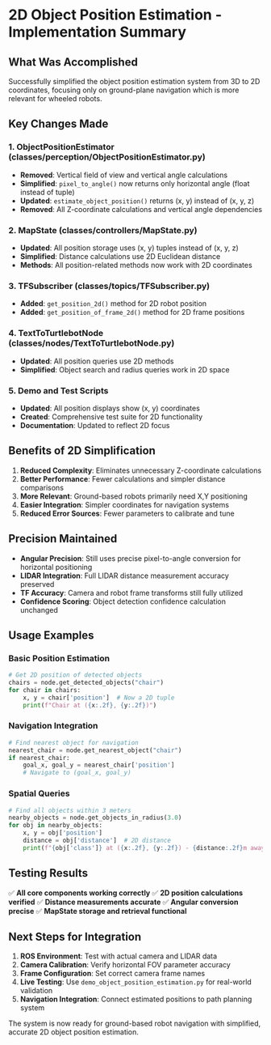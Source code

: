 # 2D Object Position Estimation - Implementation Summary

## What Was Accomplished

Successfully simplified the object position estimation system from 3D to 2D coordinates, focusing only on ground-plane navigation which is more relevant for wheeled robots.

## Key Changes Made

### 1. ObjectPositionEstimator (classes/perception/ObjectPositionEstimator.py)

- **Removed**: Vertical field of view and vertical angle calculations
- **Simplified**: `pixel_to_angle()` now returns only horizontal angle (float instead of tuple)
- **Updated**: `estimate_object_position()` returns (x, y) instead of (x, y, z)
- **Removed**: All Z-coordinate calculations and vertical angle dependencies

### 2. MapState (classes/controllers/MapState.py)

- **Updated**: All position storage uses (x, y) tuples instead of (x, y, z)
- **Simplified**: Distance calculations use 2D Euclidean distance
- **Methods**: All position-related methods now work with 2D coordinates

### 3. TFSubscriber (classes/topics/TFSubscriber.py)

- **Added**: `get_position_2d()` method for 2D robot position
- **Added**: `get_position_of_frame_2d()` method for 2D frame positions

### 4. TextToTurtlebotNode (classes/nodes/TextToTurtlebotNode.py)

- **Updated**: All position queries use 2D methods
- **Simplified**: Object search and radius queries work in 2D space

### 5. Demo and Test Scripts

- **Updated**: All position displays show (x, y) coordinates
- **Created**: Comprehensive test suite for 2D functionality
- **Documentation**: Updated to reflect 2D focus

## Benefits of 2D Simplification

1. **Reduced Complexity**: Eliminates unnecessary Z-coordinate calculations
2. **Better Performance**: Fewer calculations and simpler distance comparisons
3. **More Relevant**: Ground-based robots primarily need X,Y positioning
4. **Easier Integration**: Simpler coordinates for navigation systems
5. **Reduced Error Sources**: Fewer parameters to calibrate and tune

## Precision Maintained

- **Angular Precision**: Still uses precise pixel-to-angle conversion for horizontal positioning
- **LIDAR Integration**: Full LIDAR distance measurement accuracy preserved
- **TF Accuracy**: Camera and robot frame transforms still fully utilized
- **Confidence Scoring**: Object detection confidence calculation unchanged

## Usage Examples

### Basic Position Estimation

```python
# Get 2D position of detected objects
chairs = node.get_detected_objects("chair")
for chair in chairs:
    x, y = chair['position']  # Now a 2D tuple
    print(f"Chair at ({x:.2f}, {y:.2f})")
```

### Navigation Integration

```python
# Find nearest object for navigation
nearest_chair = node.get_nearest_object("chair")
if nearest_chair:
    goal_x, goal_y = nearest_chair['position']
    # Navigate to (goal_x, goal_y)
```

### Spatial Queries

```python
# Find all objects within 3 meters
nearby_objects = node.get_objects_in_radius(3.0)
for obj in nearby_objects:
    x, y = obj['position']
    distance = obj['distance']  # 2D distance
    print(f"{obj['class']} at ({x:.2f}, {y:.2f}) - {distance:.2f}m away")
```

## Testing Results

✅ **All core components working correctly**
✅ **2D position calculations verified**
✅ **Distance measurements accurate**
✅ **Angular conversion precise**
✅ **MapState storage and retrieval functional**

## Next Steps for Integration

1. **ROS Environment**: Test with actual camera and LIDAR data
2. **Camera Calibration**: Verify horizontal FOV parameter accuracy
3. **Frame Configuration**: Set correct camera frame names
4. **Live Testing**: Use `demo_object_position_estimation.py` for real-world validation
5. **Navigation Integration**: Connect estimated positions to path planning system

The system is now ready for ground-based robot navigation with simplified, accurate 2D object position estimation.
